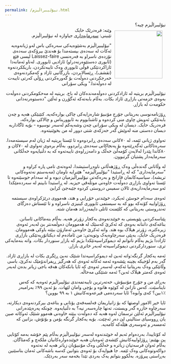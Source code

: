 ```yaml
---
permalink: /نیۆلیبراڵیزم.html
---
```

<div dir="rtl">
نیۆلیبراڵیزم چیە؟

<br/>
<img src="https://upload.wikimedia.org/wikipedia/commons/7/7f/Friedrich_Hayek_portrait.jpg" style="width:150px; float:right; margin:10px"/>
وێنە: فرەدرێک حایک
<br/>
تێبینی: <a href="https://layik.wordpress.com/2017/06/25/سەرمایەداری-چیە؟/">سەرمایەداری</a> جیاوازە لە نیۆلیبراڵیزم.
<br/>

"نیۆلیبیراڵیزم بەشێوەیەکی سەرەکی باس لەو ژیانەوەیە ئەکات لە سەدەی بیستەمدا بۆ ھەندێ بیرۆکەی سەدەی نۆزدەی ناسراو بە فەرەنسی Laissez-faire لیسی فێغ (ئابوری دەستێوەرنەدراو) ئازادیی ئابووری. لەناو ئەمانەدا ئازاکردنێکی قوڵی ئابووری وەک تایبەتکردن، باریککردنەوە (تقشف)، ڕێسالابردن، بازرگانیی ئازاد و کەمکردنەوەی خەرجکردنی دەوڵەت بۆ گەورەکردنی ڕۆڵی کەرتی تایبەت لە دەوڵەتدا." ویکی سۆرانی
<br/>

نیۆلیبراڵیزم بریتیە لە ئازادکردنی دەوڵەمەندەکان لە باج. بریتیە لە مەحکومکردنی دەوڵەت بەوەی خزمەتی بازاڕی ئازاد بکات. بەڵام بابەتەکە ئەگۆڕن و ئەڵێن "دەستوەرنەدانی حکومەت لە بازاڕ. 
<br/>

ڕۆژنامەنوسی بەریتانی جۆرج مۆنبیۆ شارەزایەکی چاکی بوارەکەیە. کتێبێکی هەیە و چەن بابەتێکی ئەویش چاوی منی کردەوە و ئاشنابووم بە ئابووریناس و چالاکی بوارەکە، فرەدریک حایک. دیسان لە ویکی سۆرانی چەن وشەیەکم لەسەر نوسیوە - بۆیە ئاگاداربە دیسان دەستی منە لەوێش گەر حەزکەی شتی دوور لە من بخوێنیتەوە.
<br/>

تەواوی ژیانی ئێمە، لە ٧٠کانی سەدەی ڕابردوەوە تا ئێستا بریتیە لە ژیان لەم سیستەمەدا. سەرەتاکانی ئەگەڕێتەوە بۆ پەنجاکانی سەدەی ڕابردوو، بەڵام برەوی تەواوی لە ٧٠کان و ٨٠کاندا پێدرا لەلایەن کۆمەڵێ خەڵک و دامەزراوەی تایبەتەوە کە بە دڵنیایەوە خەڵکانی سەرمایەدار پشتیان گرتبوون.

لە وڵاتانی گەندەڵی وەک ڕۆژهەڵاتی ناوەڕاستیشدا، لەوەتەی تامی پارە کراوە و "سەرمایەداری" کە لە ڕاستیدا "نیۆلیبراڵیزمە" هێنرایە ناومان (مەبەستم نەتەوەکانی تریشە)، سیاسیەکانمان قازانج و بەرەکەتی نیۆلیبراڵیزمیان دیوە و لە سەدام حوسێنەوە تا ئێستا تەواوی بازاڕی دەوڵەت خاوەنی موتڵەقی حیزبە. لە ڕاستیدا نابینم لە سەردەمێکدا ئەو سەرمایەداریەی ئالان سمیس دروستی کردوە جێبەجێ کرابێ
<br/>

ئەوەی سەدام حوسێن ئەیکرد، خوێندنی خۆڕایی و هتد، هەمووی درێژکراوەی سیستمە ڕۆژاواییە کۆنەکە بوو کە بە سیستمی ئابووری کینیزی ناسراوە و تا ئێستاش دەزگای تەندروستی بەریتانی کە کلێمنت ئاتلی دایمەزراند هەمان شتە. 
<br/>

پێناسەکردنی پێویستی بە خوێندنەوەی یەکجار زۆرتر هەیە. بەڵام بنەماکانی ئاسانن. بناغەکەی داننانە بەوەی کە ئەکرێ کەسێک لە هەموومان دەوڵمەنتر بێ لەبەر ئەوەی زیرەکترە، زۆرتر هیلاک بوە هتد. واتە ئەکرێ خاوەنی ئەمازۆن ببێتە باوکی هەموومان. فرەدریک حایک، بەپێی سەرچاوەیەک وتویەتی: من ئامادەم لە دیکتاتۆریەتێکی بازاڕی ئازاددا بژیم بەڵام ناتوانم لە دیموکراسیەتێکدا بژیم کە بازاڕ سنوردار بکات. واتە بنەمایەکی تری، سنوردارکردنی دیموکراسیەتە لەبەر خاتری بازاڕ.
<br/>

ئەمە یەکجار گرنگە:واتە ئەبێ لە دیموکراسیەتدا شتێک نەبێ ڕێگری بکات لە بازاڕی ئازاد. گەر بەم لۆجیکە بچینە پێشەوە ئەمە ئەکاتە ئەوەی کە هەرگیز ڕیفراندۆمێک نەکرێ، باسی وڵاتێکی وەک بەریتانیا ئەکەم، لەسەر ئەوەی کە ئایا بانکەکان هەقە باجی زیاتر بدەن لەبەر ئەوەی کەمتر هیلاک ئەبن؟ ئەمە شتێکی مەحاڵە.
<br/>

بەڕای من و جۆرج مۆنبیۆش، خەتەرترین تایبەتمەندی نیۆلیبراڵیزم ئەوەیە کە کەس نایناسێت. کەس نازانێ لە کوێوە هاتوە و بۆچی وامان لێهات. بۆ ئەبێ ٩٩٪ بەرامبەر ٪١بین؟ کەی وابوە؟ ئایا سەردەمی فیرعەونەکانیش ١ بە ٩٩ بووین؟
<br/>

ئایا خیر الامور اوصتها کە بۆ زانیاریمان فەلسەفەی یۆنانی و بناغەی بیرکردنەوەی دیکارتە، سەرچاوە حازرە گەر ویستت، تەنها چارەسەر نیە؟ بە دڵنیایەوە. چونکە پەرەپێدەرانی نیۆلیبراڵیزم ئەڵێن ترسمان لەوە هەیە کە دەوڵەت ببێتە خاوەنی هەموو شتێک ئەوکاتە صین یان ڕووسیای ستالینی لێ دەر ئەچێت. بۆیە یەکجار گرنگە بۆمن و بۆتۆش، بزانین کە ئەمسەر و ئەوسەری هێڵەکە کامەیە. 
<br/>

لە کۆتاییدا، بەردەوام ئەبم لە خوێندنەوە لەسەر نیۆلیبراڵیزم بەڵام پێم خۆشە بەمە کۆتایی پێ بهێنم: ڕۆژاواییەکانیش کێشەی ئەوەیان هەیە خوێندەوارەکانیان ملکەچ و کەمئاگان. بەڵام ئەوان فرسەتیان زیاترە و خەڵکی وەک مۆنبیۆیان زیاتر هەیە لە نەتەوە دواکەوتوەکانی وەک ئێمە. جا هیوایەک بۆ ئەوەی بتوانین کەسە باشەکانی ئەمان بناسێنین بەڕاستی پیرۆزە. بەڵکوو بتوانم یەک بەردی تێدا بخەمە سەر بەردێک.
<br/>
